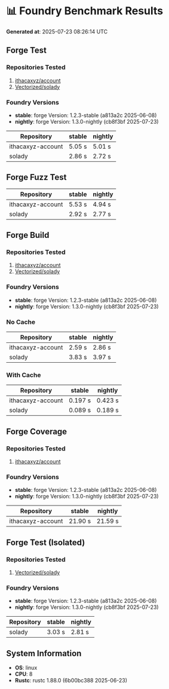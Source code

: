 # 📊 Foundry Benchmark Results

**Generated at**: 2025-07-23 08:26:14 UTC

## Forge Test

### Repositories Tested

1. [ithacaxyz/account](https://github.com/ithacaxyz/account)
2. [Vectorized/solady](https://github.com/Vectorized/solady)
### Foundry Versions

- **stable**: forge Version: 1.2.3-stable (a813a2c 2025-06-08)
- **nightly**: forge Version: 1.3.0-nightly (cb8f3bf 2025-07-23)

| Repository | stable | nightly |
|------------|----------|----------|
| ithacaxyz-account | 5.05 s | 5.01 s |
| solady | 2.86 s | 2.72 s |

## Forge Fuzz Test

| Repository | stable | nightly |
|------------|----------|----------|
| ithacaxyz-account | 5.53 s | 4.94 s |
| solady | 2.92 s | 2.77 s |

## Forge Build

### Repositories Tested

1. [ithacaxyz/account](https://github.com/ithacaxyz/account)
2. [Vectorized/solady](https://github.com/Vectorized/solady)
### Foundry Versions

- **stable**: forge Version: 1.2.3-stable (a813a2c 2025-06-08)
- **nightly**: forge Version: 1.3.0-nightly (cb8f3bf 2025-07-23)

### No Cache

| Repository | stable | nightly |
|------------|----------|----------|
| ithacaxyz-account | 2.59 s | 2.86 s |
| solady | 3.83 s | 3.97 s |

### With Cache

| Repository | stable | nightly |
|------------|----------|----------|
| ithacaxyz-account | 0.197 s | 0.423 s |
| solady | 0.089 s | 0.189 s |

## Forge Coverage

### Repositories Tested

1. [ithacaxyz/account](https://github.com/ithacaxyz/account)
### Foundry Versions

- **stable**: forge Version: 1.2.3-stable (a813a2c 2025-06-08)
- **nightly**: forge Version: 1.3.0-nightly (cb8f3bf 2025-07-23)

| Repository | stable | nightly |
|------------|----------|----------|
| ithacaxyz-account | 21.90 s | 21.59 s |

## Forge Test (Isolated)

### Repositories Tested

1. [Vectorized/solady](https://github.com/Vectorized/solady)
### Foundry Versions

- **stable**: forge Version: 1.2.3-stable (a813a2c 2025-06-08)
- **nightly**: forge Version: 1.3.0-nightly (cb8f3bf 2025-07-23)

| Repository | stable | nightly |
|------------|----------|----------|
| solady | 3.03 s | 2.81 s |

## System Information


- **OS**: linux
- **CPU**: 8
- **Rustc**: rustc 1.88.0 (6b00bc388 2025-06-23)
